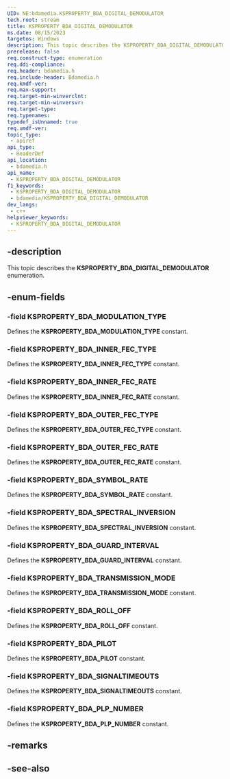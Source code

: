 ```yaml
---
UID: NE:bdamedia.KSPROPERTY_BDA_DIGITAL_DEMODULATOR
tech.root: stream
title: KSPROPERTY_BDA_DIGITAL_DEMODULATOR
ms.date: 08/15/2023
targetos: Windows
description: This topic describes the KSPROPERTY_BDA_DIGITAL_DEMODULATOR enumeration.
prerelease: false
req.construct-type: enumeration
req.ddi-compliance: 
req.header: bdamedia.h
req.include-header: Bdamedia.h
req.kmdf-ver: 
req.max-support: 
req.target-min-winverclnt: 
req.target-min-winversvr: 
req.target-type: 
req.typenames: 
typedef_isUnnamed: true
req.umdf-ver: 
topic_type:
 - apiref
api_type:
 - HeaderDef
api_location:
 - bdamedia.h
api_name:
 - KSPROPERTY_BDA_DIGITAL_DEMODULATOR
f1_keywords:
 - KSPROPERTY_BDA_DIGITAL_DEMODULATOR
 - bdamedia/KSPROPERTY_BDA_DIGITAL_DEMODULATOR
dev_langs:
 - c++
helpviewer_keywords:
 - KSPROPERTY_BDA_DIGITAL_DEMODULATOR
---
```


## -description

This topic describes the **KSPROPERTY_BDA_DIGITAL_DEMODULATOR** enumeration.

## -enum-fields

### -field KSPROPERTY_BDA_MODULATION_TYPE

Defines the **KSPROPERTY_BDA_MODULATION_TYPE** constant.

### -field KSPROPERTY_BDA_INNER_FEC_TYPE

Defines the **KSPROPERTY_BDA_INNER_FEC_TYPE** constant.

### -field KSPROPERTY_BDA_INNER_FEC_RATE

Defines the **KSPROPERTY_BDA_INNER_FEC_RATE** constant.

### -field KSPROPERTY_BDA_OUTER_FEC_TYPE

Defines the **KSPROPERTY_BDA_OUTER_FEC_TYPE** constant.

### -field KSPROPERTY_BDA_OUTER_FEC_RATE

Defines the **KSPROPERTY_BDA_OUTER_FEC_RATE** constant.

### -field KSPROPERTY_BDA_SYMBOL_RATE

Defines the **KSPROPERTY_BDA_SYMBOL_RATE** constant.

### -field KSPROPERTY_BDA_SPECTRAL_INVERSION

Defines the **KSPROPERTY_BDA_SPECTRAL_INVERSION** constant.

### -field KSPROPERTY_BDA_GUARD_INTERVAL

Defines the **KSPROPERTY_BDA_GUARD_INTERVAL** constant.

### -field KSPROPERTY_BDA_TRANSMISSION_MODE

Defines the **KSPROPERTY_BDA_TRANSMISSION_MODE** constant.

### -field KSPROPERTY_BDA_ROLL_OFF

Defines the **KSPROPERTY_BDA_ROLL_OFF** constant.

### -field KSPROPERTY_BDA_PILOT

Defines the **KSPROPERTY_BDA_PILOT** constant.

### -field KSPROPERTY_BDA_SIGNALTIMEOUTS

Defines the **KSPROPERTY_BDA_SIGNALTIMEOUTS** constant.

### -field KSPROPERTY_BDA_PLP_NUMBER

Defines the **KSPROPERTY_BDA_PLP_NUMBER** constant.

## -remarks

## -see-also
